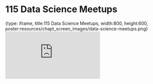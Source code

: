 # 115 Data Science Meetups
 
{type: iframe, title:115 Data Science Meetups, width:800, height:600, poster:resources/chapt_screen_images/data-science-meetups.png}
![](https://datatrail-jhu.github.io/DataTrail_ReOrg/no_toc/data-science-meetups.html)
 

 
